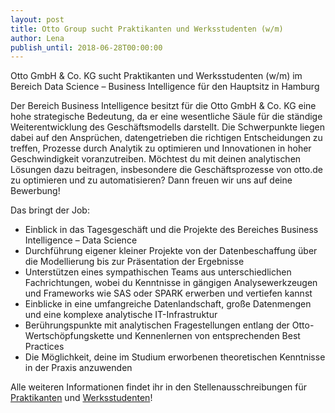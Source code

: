 ```yaml
---
layout: post
title: Otto Group sucht Praktikanten und Werksstudenten (w/m)
author: Lena
publish_until: 2018-06-28T00:00:00
---
```


Otto GmbH & Co. KG sucht Praktikanten und Werksstudenten (w/m) im Bereich Data Science – Business Intelligence für den Hauptsitz in Hamburg

Der Bereich Business Intelligence besitzt für die Otto GmbH & Co. KG eine hohe strategische Bedeutung, da er eine wesentliche Säule für die ständige Weiterentwicklung des Geschäftsmodells darstellt.
Die Schwerpunkte liegen dabei auf den Ansprüchen, datengetrieben die richtigen Entscheidungen zu treffen, Prozesse durch Analytik zu optimieren und Innovationen in hoher Geschwindigkeit voranzutreiben.
Möchtest du mit deinen analytischen Lösungen dazu beitragen, insbesondere die Geschäftsprozesse von otto.de zu optimieren und zu automatisieren?
Dann freuen wir uns auf deine Bewerbung!

Das bringt der Job:

* Einblick in das Tagesgeschäft und die Projekte des Bereiches Business Intelligence – Data Science
* Durchführung eigener kleiner Projekte von der Datenbeschaffung über die Modellierung bis zur Präsentation der Ergebnisse
* Unterstützen eines sympathischen Teams aus unterschiedlichen Fachrichtungen, wobei du Kenntnisse in gängigen Analysewerkzeugen und Frameworks wie SAS oder SPARK erwerben und vertiefen kannst
* Einblicke in eine umfangreiche Datenlandschaft, große Datenmengen und eine komplexe analytische IT-Infrastruktur
* Berührungspunkte mit analytischen Fragestellungen entlang der Otto-Wertschöpfungskette und Kennenlernen von entsprechenden Best Practices
* Die Möglichkeit, deine im Studium erworbenen theoretischen Kenntnisse in der Praxis anzuwenden

Alle weiteren Informationen findet ihr in den Stellenausschreibungen für [Praktikanten](https://www.otto.de/unternehmen/jobs/jobs/00189584/Praktikum--w-m--im-Bereich-Data-Science---Business-Intelligence) und [Werksstudenten](https://www.otto.de/unternehmen/jobs/jobs/00284857/Werkstudent--w-m--im-Bereich-Data-Science--Business-Intelligence)!
